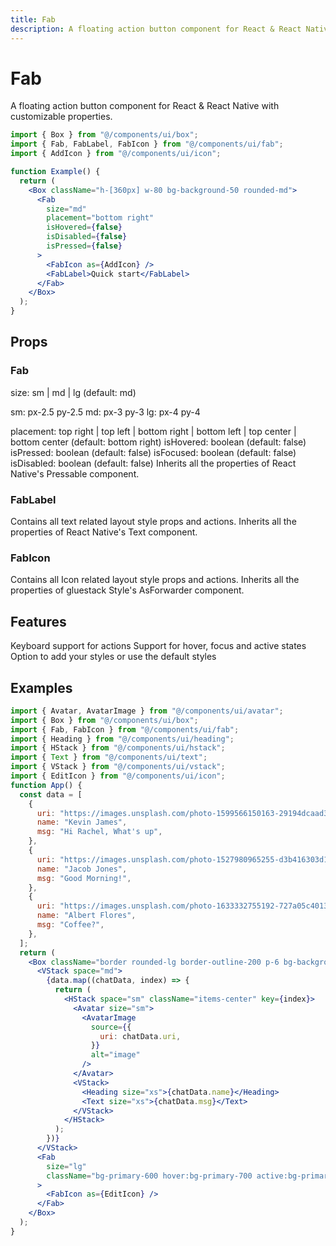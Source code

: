 ```yaml
---
title: Fab
description: A floating action button component for React & React Native with customizable properties.
---
```


# Fab

A floating action button component for React & React Native with customizable properties.

```jsx
import { Box } from "@/components/ui/box";
import { Fab, FabLabel, FabIcon } from "@/components/ui/fab";
import { AddIcon } from "@/components/ui/icon";

function Example() {
  return (
    <Box className="h-[360px] w-80 bg-background-50 rounded-md">
      <Fab
        size="md"
        placement="bottom right"
        isHovered={false}
        isDisabled={false}
        isPressed={false}
      >
        <FabIcon as={AddIcon} />
        <FabLabel>Quick start</FabLabel>
      </Fab>
    </Box>
  );
}
```

## Props

### Fab

size: sm | md | lg (default: md)

sm: px-2.5 py-2.5
md: px-3 py-3
lg: px-4 py-4

placement: top right | top left | bottom right | bottom left | top center | bottom center (default: bottom right)
isHovered: boolean (default: false)
isPressed: boolean (default: false)
isFocused: boolean (default: false)
isDisabled: boolean (default: false)
Inherits all the properties of React Native's Pressable component.

### FabLabel

Contains all text related layout style props and actions.
Inherits all the properties of React Native's Text component.

### FabIcon

Contains all Icon related layout style props and actions.
Inherits all the properties of gluestack Style's AsForwarder component.

## Features

Keyboard support for actions
Support for hover, focus and active states
Option to add your styles or use the default styles

## Examples

```jsx
import { Avatar, AvatarImage } from "@/components/ui/avatar";
import { Box } from "@/components/ui/box";
import { Fab, FabIcon } from "@/components/ui/fab";
import { Heading } from "@/components/ui/heading";
import { HStack } from "@/components/ui/hstack";
import { Text } from "@/components/ui/text";
import { VStack } from "@/components/ui/vstack";
import { EditIcon } from "@/components/ui/icon";
function App() {
  const data = [
    {
      uri: "https://images.unsplash.com/photo-1599566150163-29194dcaad36?ixlib=rb-4.0.3&ixid=MnwxMjA3fDB8MHxwaG90by1wYWdlfHx8fGVufDB8fHx8&auto=format&fit=crop&w=774&q=80",
      name: "Kevin James",
      msg: "Hi Rachel, What's up",
    },
    {
      uri: "https://images.unsplash.com/photo-1527980965255-d3b416303d12?ixlib=rb-4.0.3&ixid=MnwxMjA3fDB8MHxwaG90by1wYWdlfHx8fGVufDB8fHx8&auto=format&fit=crop&w=1180&q=80",
      name: "Jacob Jones",
      msg: "Good Morning!",
    },
    {
      uri: "https://images.unsplash.com/photo-1633332755192-727a05c4013d?ixlib=rb-4.0.3&ixid=MnwxMjA3fDB8MHxwaG90by1wYWdlfHx8fGVufDB8fHx8&auto=format&fit=crop&w=1180&q=80",
      name: "Albert Flores",
      msg: "Coffee?",
    },
  ];
  return (
    <Box className="border rounded-lg border-outline-200 p-6 bg-background-100 min-w-[240px] sm:min-w-[360px] md:min-w-[476px]">
      <VStack space="md">
        {data.map((chatData, index) => {
          return (
            <HStack space="sm" className="items-center" key={index}>
              <Avatar size="sm">
                <AvatarImage
                  source={{
                    uri: chatData.uri,
                  }}
                  alt="image"
                />
              </Avatar>
              <VStack>
                <Heading size="xs">{chatData.name}</Heading>
                <Text size="xs">{chatData.msg}</Text>
              </VStack>
            </HStack>
          );
        })}
      </VStack>
      <Fab
        size="lg"
        className="bg-primary-600 hover:bg-primary-700 active:bg-primary-800"
      >
        <FabIcon as={EditIcon} />
      </Fab>
    </Box>
  );
}
```
